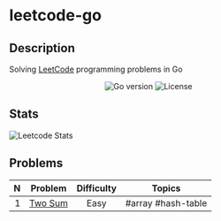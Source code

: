 # leetcode-go

## Description

Solving [LeetCode](https://leetcode.com/) programming problems in Go

<p align='center'>
  <img alt="Go version" src="https://img.shields.io/badge/Go-v1.17-26C2F0">
  <img alt="License" src="https://img.shields.io/github/license/ju-popov/leetcode-go?label=License"></a>
</p>

## Stats

![Leetcode Stats](https://leetcode.card.workers.dev/?username=ju-popov&style=auto)

## Problems

|   N | Problem            | Difficulty | Topics             |
|----:|--------------------|:----------:|--------------------|
|   1 | [Two Sum][two-sum] |    Easy    | #array #hash-table |

[two-sum]: https://github.com/ju-popov/leetcode.com/tree/main/problems/two-sum

